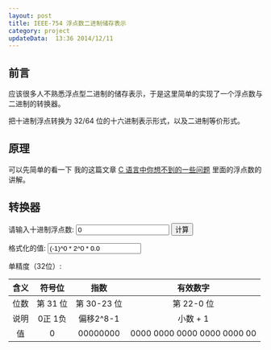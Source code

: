 ```yaml
---
layout: post
title: IEEE-754 浮点数二进制储存表示
category: project
updateData:  13:36 2014/12/11
---
```



## 前言

应该很多人不熟悉浮点型二进制的储存表示，于是这里简单的实现了一个浮点数与二进制的转换器。   

把十进制浮点转换为 32/64 位的十六进制表示形式，以及二进制等价形式。  


## 原理

可以先简单的看一下 我的这篇文章 [C 语言中你想不到的一些问题][c-base-float-number] 里面的浮点数的讲解。  


## 转换器


请输入十进制浮点数: <input type="text" id="input_number"  value="0">     <input type="button" value="计算" onclick="compute()">


格式化的值: <input type="text" id="decimal-format-number" value="(-1)^0 * 2^0 * 0.0">     


<span class="red">单精度（32位）</span>:  


| 含义 | 符号位   |  指数       |  有效数字                     |
|:----:|:--------:|:-----------:|:-----------------------------:|
| 位数 | 第 31 位 | 第 30-23 位 | 第 22-0 位                    |
| 说明 | 0正  1负 |  偏移2\^8-1  |   小数 + 1                   |
| 值   | 0        |  00000000   |   0000 0000 0000 0000 0000 00 |


<script>
function Convert2Bin(outstring, statstring, signBit, power, rounding)
{
  output = new String()                 //Output

  var binexpnt, index1, index2, cnst, bias, lastbit, rounded, index3, binexpnt2
  var moreBits

  cnst = 2102   // 1 (carry bit) + 1023 + 1 + 1022 + 53 + 2 (round bits)
  bias = 1024

  //init
  for (index1 = 0; index1 < this.Size; index1++)  this.Result[index1] = 0

  with (Math)
  {
    //sign bit
    this.Result[0] = signBit

    //obtain exponent value
    index1 = 0

    if (this.Size == 32) index2 = 9
    else index2 = 12

    if (rounding && (statstring == "normal"))
    {
      //find most significant bit of significand
      while ((index1 < cnst) && (this.BinVal[index1] != 1)) index1++

      binexpnt = bias - index1

      //regular normalized numbers
      if (binexpnt >= this.MinExp)
      {
        //the value is shifted until the most
        index1++    //significant 1 is to the left of the binary
        //point and that bit is implicit in the encoding
      }//if normalized numbers

      //support for zero and denormalized numbers
      //exponent underflow for this precision
      else
      {
        binexpnt = this.MinExp - 1
        index1 = bias - binexpnt
      }//if zero or denormalized (else section)


      //use round to nearest value mode

      //compute least significant (low-order) bit of significand
      lastbit = this.Size - 1 - index2 + index1

      //the bits folllowing the low-order bit have a value of (at least) 1/2
      if (this.BinVal[lastbit + 1] == 1)
      {
        rounded = 0

        //odd low-order bit
        if (this.BinVal[lastbit] == 1)
        {
          //exactly 1/2 the way between odd and even rounds up to the even,
          //so the rest of the bits don't need to be checked to see if the value
          //is more than 1/2 since the round up to the even number will occur
          //anyway due to the 1/2
          rounded = 1
        }//if odd low-order bit

        //even low-order bit
        else  //this.BinVal[lastbit] == 0
        {
          //exactly 1/2 the way between even and odd rounds down to the even,
          //so the rest of the bits need to be checked to see if the value
          //is more than 1/2 in order to round up to the odd number
          index3 = lastbit + 2
          while ((rounded == 0) && (index3 < cnst))
          {
            rounded = this.BinVal[index3]
            index3++
          }//while checking for more than 1/2

        }//if even low-order bit (else section)

        //do rounding "additions"
        index3 = lastbit
        while ((rounded == 1) && (index3 >= 0))
        {
          // 0 + 1 -> 1 result with 0 carry
          if (this.BinVal[index3] == 0)
          {
            // 1 result
            this.BinVal[index3] = 1

            // 0 carry
            rounded = 0

          }//if bit is a 0

          // 1 + 1 -> 0 result with 1 carry
          else  //this.BinVal[index3] == 1
          {
            // 0 result
            this.BinVal[index3] = 0

            // 1 carry
//          rounded = 1
          }//if bit is a 1 (else section)

          index3--
        }//while "adding" carries from right to left in bits

      }//if at least 1/2

      //obtain exponent value
      index1 = index1 - 2
      if (index1 < 0) index1 = 0

    }//if rounding

    //find most significant bit of significand
    while ((index1 < cnst) && (this.BinVal[index1] != 1)) index1++

    binexpnt2 = bias - index1

    if (statstring == "normal")
    {
      binexpnt = binexpnt2

      //regular normalized numbers
      if ((binexpnt >= this.MinExp) && (binexpnt <= this.MaxExp))
      {
                                //the value is shifted until the most
        index1++                //significant 1 is to the left of the binary
                                //point and that bit is implicit in the encoding
      }//if normalized numbers

      //support for zero and denormalized numbers
      //exponent underflow for this precision
      else if (binexpnt < this.MinExp)
      {
        if (binexpnt2 == bias - cnst)
          //value is truely zero
          this.StatCond = "normal"
        else if (binexpnt2 < this.MinUnnormExp)
          this.StatCond = "underflow"
        else
          this.StatCond = "denormalized"

        binexpnt = this.MinExp - 1
        index1 = bias - binexpnt
      }//if zero or denormalized (else if section)
    }

    else //already special values
    {
      binexpnt = power
      index1 = bias - binexpnt

      if (binexpnt > this.MaxExp)
        binexpnt = this.MaxExp + 1

      else if (binexpnt < this.MinExp)
        binexpnt = this.MinExp - 1

    }//if already special (else section)

    //copy the result
    while ((index2 < this.Size) && (index1 < cnst))
    {
      this.Result[index2] = this.BinVal[index1]
      index2++
      index1++
    }//while

    //max exponent for this precision
    if ((binexpnt > this.MaxExp) || (statstring != "normal"))
    {
      //overflow of this precision, set infinity
      if (statstring == "normal")
      {
        binexpnt = this.MaxExp + 1
        this.StatCond = "overflow"
        this.DispStr = "Infinity"

        if (this.Result[0] == 1)
          this.DispStr = "-" + this.DispStr

        if (this.Size == 32) index2 = 9
        else index2 = 12

        //zero the significand
        while (index2 < this.Size)
        {
          this.Result[index2] = 0
          index2++
        }//while

      }//if overflowed

      else //already special values
      {
        this.StatCond = statstring
        this.DispStr = outstring
      }//if already special (else section)

    }//if max exponent

    //convert exponent value to binary representation
    if (this.Size == 32) index1 = 8
    else index1 = 11
    this.BinaryPower = binexpnt
    binexpnt += this.ExpBias    //bias
    while ((binexpnt / 2) != 0)
    {
      this.Result[index1] = binexpnt % 2
      if (binexpnt % 2 == 0) binexpnt = binexpnt / 2
        else binexpnt = binexpnt / 2 - 0.5
      index1 -= 1
    }

    //output binary result
    output = ""
    for (index1 = 0; index1 < this.Size; index1++)
      output = output + this.Result[index1]
    return output

  }//with Math
}

function Dec2Bin(input)
{
  var value, intpart, decpart, binexpnt, index1, cnst, bias

  cnst = 2102   // 1 (carry bit) + 1023 + 1 + 1022 + 53 + 2 (round bits)
  bias = 1024

  //init
  for (index1 = 0; index1 < cnst; index1++)  this.BinVal[index1] = 0

  with (Math)
  {
    input = Canonical(input)

    //sign bit
    if (input.charAt(0) == "-")
      this.Result[0] = 1
    else
      this.Result[0] = 0

    //if value magnitude greater than 1.7976931348623157E+308, set infinity
    input = OvfCheck(input)

    if (input.indexOf("Infinity") != -1)
    {
      binexpnt = this.MaxExp + 1
      this.StatCond64 = "overflow"
      this.DispStr = input

    }//if greater than 1.7976931348623157E+308

    //Value magnitude is not greater than 1.7976931348623157E+308
    else
    {

      //if value magnitude less than 2.4703282292062328E-324, set "underflow".
      this.StatCond64 = UndfCheck(input)

      if (this.StatCond64 == "underflow")
      {
        binexpnt = this.MinExp - 1

      }//if less than 2.4703282292062328E-324

      //Value magnitude is not less than 2.4703282292062328E-324
      else
      {

        //convert 'input' from string to numeric
        input = input * 1.0

        //convert and seperate input to integer and decimal parts
        value = abs(input)
        intpart = floor(value)
        decpart = value - intpart

        //convert integer part
        index1 = bias
        while (((intpart / 2) != 0) && (index1 >= 0))
        {
          this.BinVal[index1] = intpart % 2
          if (intpart % 2 == 0) intpart = intpart / 2
            else intpart = intpart / 2 - 0.5
          index1 -= 1
        }

        //convert decimal part
        index1 = bias + 1
        while ((decpart > 0) && (index1 < cnst))
        {
          decpart *= 2
          if (decpart >= 1)
            {this.BinVal[index1] = 1; decpart --; index1++}
          else {this.BinVal[index1] = 0; index1++}
        }

        //obtain exponent value
        index1 = 0

        //find most significant bit of significand
        while ((index1 < cnst) && (this.BinVal[index1] != 1)) index1++

        binexpnt = bias - index1

        //support for zero and denormalized numbers
        //exponent underflow for this precision
        if (binexpnt < this.MinExp)
        {
          binexpnt = this.MinExp - 1

        }//if zero or denormalized

      }//if not less than 2.4703282292062328E-324 (else section)

    }//if not greater than 1.7976931348623157E+308 (else section)

    //output exponent value
    this.BinaryPower = binexpnt

  }//with Math
}

function Canonical(input)
{
  output = new String()
  numerals = new String()
  expstr = new String()
  signstr = new String()
  expsignstr = new String()
  expstrtmp = new String()

  var locE, stop, expnum, locDPact, locDP, start, MSDfound, index, expdelta
  var expstart, expprecision

  numerals = "0123456789";

  expprecision = 5

  input = input.toUpperCase()

  locE = input.indexOf("E");
  if (locE != -1)
  {
    stop = locE
    expstr = input.substring(locE + 1, input.length)
    expnum = expstr * 1
  }
  else
  {
    stop = input.length
    expnum = 0
  }

  locDPact = input.indexOf(".");
  if (locDPact != -1)
    locDP = locDPact
  else
    locDP = stop

  start = 0
  if (input.charAt(start) == "-")
  {
    start++
    signstr = "-"
  }
  else if (input.charAt(start) == "+")
  {
    start++
    signstr = "+"
  }
  else
    signstr = "+"

  MSDfound = false
  while ((start < stop) && !MSDfound)
  {
    index = 1
    while (index < numerals.length)
    {
      if (input.charAt(start) == numerals.charAt(index))
      {
        MSDfound = true
        break
      }
      index++
    }
    start++
  }
  start--

  if (MSDfound)
  {
    expdelta = locDP - start
    if (expdelta > 0)
      expdelta = expdelta - 1

    expnum = expnum + expdelta
  }
  else  //No significant digits found, value is zero
    expnum = 0

  expstrtmp = "" + expnum

  expstart = 0
  if (expstrtmp.charAt(expstart) == "-")
  {
    expstart++
    expsignstr = "-"
  }
  else
    expsignstr = "+"

  expstr = "E" + expsignstr

  index = 0
  while (index < expprecision - expstrtmp.length + expstart)
  {
    expstr += "0"
    index++
  }

  expstr += expstrtmp.substring(expstart, expstrtmp.length)

  output = signstr

  if (locDPact == start + 1)
  {
    output += input.substring(start, stop)
  }
  else if (stop == start + 1)
  {
    output += input.substring(start, stop)
    output += "."
  }
  else if (locDPact < start)
  {
    output += input.substring(start, start + 1)
    output += "."
    output += input.substring(start + 1, stop)
  }
  else if (locDPact != -1)
  {
    output += input.substring(start, start + 1)
    output += "."
    output += input.substring(start + 1, locDPact)
    output += input.substring(locDPact + 1, stop)
  }
  else
  {
    output += input.substring(start, stop)
    output += "."
  }

  output += expstr

  return output;
}

function MostSigOrder(input)
{
  output = new String()
  expstr = new String()

  var expprecision, expbias, stop, expnum, index

  expprecision = 5
  expbias = 50000

  stop = input.indexOf("E");

  output = input.substring(stop + 1, input.length)
  expnum = output * 1
  expnum += expbias

  expstr = "" + expnum

  output = expstr

  index = 0
  while (index < expprecision - expstr.length)
  {
    output = "0" + output
    index++
  }

  output += input.substring(1, 2)
  output += input.substring(3, stop)

  return output;
}

function A_gt_B(A, B)
{
  numerals = new String()

  var greater, stop, index, Adigit, Bdigit

  numerals = "0123456789";

  greater = false

  if (A.length > B.length)
    stop = A.length
  else
    stop = B.length

  index = 0
  while (index < stop)
  {
    if (index < A.length)
      Adigit = numerals.indexOf(A.charAt(index))
    else
      Adigit = 0

    if (index < B.length)
      Bdigit = numerals.indexOf(B.charAt(index))
    else
      Bdigit = 0

    if (Adigit < Bdigit)
      break
    else if (Adigit > Bdigit)
    {
      greater = true
      break
    }

    index++
  }//end while

  return greater;
}

function OvfCheck(input)
{
  output = new String()

  //Is value magnitude greater than +1.7976931348623157E+00308
  if (A_gt_B(MostSigOrder(input), "5030817976931348623157"))
  {
    output = "Infinity"
    if (input.charAt(0) == "-")
      output = "-" + output
  }
  else
    output = input

  return output;
}

function UndfCheck(input)
{
  output = new String()

  //Is value magnitude less than +2.4703282292062328E-00324
  if (A_gt_B("4967624703282292062328", MostSigOrder(input)))
    output = "underflow"
  else
    output = "normal"

  return output;
}

function RemoveBlanks(input)
{
  output = new String()

  var start, stop

  start = 0
  while ((input.charAt(start) == " ") && (start < input.length))
    start++

  stop = input.length - 1
  while ((input.charAt(stop) == " ") && (stop >= 0))
    stop--

  output = input.substring(start, stop + 1)

  return output
}

function Convert2Hex()
{
  output = new String()
  numerals = new String()

  var temp, index, i

  numerals = "0123456789ABCDEF"

  with (Math)
  {
    //convert binary result to hex and output
    for (index = 0; index < this.Size; index +=4)
    {
      temp = 0
      for (i = 0; i < 4; i++)
        temp += pow(2, 3 - i)*this.Result[index + i]

      output = output + numerals.charAt(temp)
    }
  }
  return output
}

function numStrClipOff(input, precision)
{
  result = new String()
  numerals = new String()
  tempstr = new String()
  expstr = new String()
  signstr = new String()

  var locE, stop, expnum, locDP, start, MSD, MSDfound, index, expdelta, digits
  var number

  numerals = "0123456789";

  tempstr = input.toUpperCase()

  locE = tempstr.indexOf("E");
  if (locE != -1)
  {
    stop = locE
    expstr = input.substring(locE + 1, input.length)
    expnum = expstr * 1
  }
  else
  {
    stop = input.length
    expnum = 0
  }

  if (input.indexOf(".") == -1)
  {
    tempstr = input.substring(0, stop)
    tempstr += "."
    if (input.length != stop)
      tempstr += input.substring(locE, input.length)

    input = tempstr

    locE = locE + 1
    stop = stop + 1
  }

  locDP = input.indexOf(".");

  start = 0
  if (input.charAt(start) == "-")
  {
    start++
    signstr = "-"
  }
  else
    signstr = ""

  MSD = start
  MSDfound = false
  while ((MSD < stop) && !MSDfound)
  {
    index = 1
    while (index < numerals.length)
    {
      if (input.charAt(MSD) == numerals.charAt(index))
      {
        MSDfound = true
        break
      }
      index++
    }
    MSD++
  }
  MSD--

  if (MSDfound)
  {
    expdelta = locDP - MSD
    if (expdelta > 0)
      expdelta = expdelta - 1

    expnum = expnum + expdelta

    expstr = "e" + expnum
  }
  else  //No significant digits found, value is zero
    MSD = start

  digits = stop - MSD

  tempstr = input.substring(MSD, stop)

  if (tempstr.indexOf(".") != -1)
    digits = digits - 1

  number = digits
  if (precision < digits)
    number = precision

  tempstr = input.substring(MSD, MSD + number + 1)

  if ( (MSD != start) || (tempstr.indexOf(".") == -1) )
  {
    result = signstr
    result += input.substring(MSD, MSD + 1)
    result += "."
    result += input.substring(MSD + 1, MSD + number)

    while (digits < precision)
    {
      result += "0"
      digits += 1
    }

    result += expstr
  }
  else
  {
    result = input.substring(0, start + number + 1)

    while (digits < precision)
    {
      result += "0"
      digits += 1
    }

    if (input.length != stop)
      result += input.substring(locE, input.length)
  }

  return result;
}

function numCutOff(input, precision)
{
  result = new String()
  tempstr = new String()

  var temp = input;
  if(temp < 1)
    temp += 1;

  tempstr = "" + temp;

  tempstr = numStrClipOff(tempstr, precision);

  if(temp == input)
    result = tempstr.substring(0, 1);
  else
    result = "0";

  result += tempstr.substring(1, tempstr.length);

  return result;
}

function Convert2Dec()
{
  output = new String()

  var s, i, dp, val, hid, temp, decValue, power

  with (Math)
  {
  if (this.Size == 32) s = 9
  else s = 12

  if ((this.BinaryPower < this.MinExp) || (this.BinaryPower > this.MaxExp))
  {
    dp = 0
    val = 0
  }
  else
  {
    dp = - 1
    val = 1
  }

  for (i = s; i < this.Size; i++)
    val += parseInt(this.Result[i])*pow(2, dp + s - i)

  decValue = val * pow(2, this.BinaryPower)

  if (this.Size == 32)
  {
    s = 8
    if (val > 0)
    {
      power = floor( log(decValue) / LN10 )
      decValue += 0.5 * pow(10, power - s + 1)
      val += 5E-8
    }
  }
  else s = 17

  if (this.Result[0] == 1) decValue = - decValue

  //the system refuses to display negative "0"s with a minus sign
  this.DecValue = "" + decValue
  if ((this.DecValue == "0") && (this.Result[0] == 1))
    this.DecValue = "-" + this.DecValue

  this.DecValue = numStrClipOff(this.DecValue, s)

  output = numCutOff(val, s)

  }
  return output
}

//object construction function
function ieee (Size){

  this.Size = Size
  this.BinaryPower = 0
  this.DecValue = ""
  this.DispStr = ""
  this.Convert2Bin = Convert2Bin   //convert input to bin.
  this.Convert2Hex = Convert2Hex   //convert bin. to hex.
  this.Convert2Dec = Convert2Dec   //convert bin. significand to dec.
  this.Dec2Bin = Dec2Bin           //convert dec. to bin.
  this.StatCond = "normal"
  this.StatCond64 = "normal"
  this.BinString = ""
  // 1 (carry bit) + 1023 + 1 + 1022 + 53 + 2 (round bits)
  this.BinVal = new Array(2102)    //Binary Representation
  if (Size == 32){
    this.ExpBias = 127
    this.MaxExp = 127
    this.MinExp = -126
    this.MinUnnormExp = -149
    this.Result = new Array(32)
  }
  else if (Size == 64){
    this.ExpBias = 1023
    this.MaxExp = 1023
    this.MinExp = -1022
    this.MinUnnormExp = -1074
    this.Result = new Array(64)
  }

}

function formatOutput(val){
    val = val || "";
    var ret = "";
    var len = val.length;
    for(var i=0;i<len;i++){
        ret += val[i];
        if(i % 4 == 3){
            ret += " ";
        }
    }
    return ret;
}

function binToDem(val){
    val = val || "";
    var ret = 0;
    var len = val.length;
    for(var i=0;i<len;i++){
        ret = ret * 2 +  parseInt(val[i]);
    }
    return ret - 127;
}

function compute(){
    var value = jQuery("#input_number").val();
    
    var ieee64 = new ieee(64);
    ieee64.Dec2Bin(value);
    ieee64.BinString = ieee64.Convert2Bin(ieee64.DispStr, ieee64.StatCond64, ieee64.Result[0], ieee64.BinaryPower, false);

    var ieee32 = new ieee(32);
    var cnst = 2102; // 1 (carry bit) + 1023 + 1 + 1022 + 53 + 2 (round bits)
    for (var index1 = 0; index1 < cnst; index1++){
        ieee32.BinVal[index1] = ieee64.BinVal[index1]
    }
    
    ieee32.BinString = ieee32.Convert2Bin(ieee64.DispStr, ieee64.StatCond64, ieee64.Result[0], ieee64.BinaryPower, false)
    var sign = ieee32.BinString.substring(0, 1)
    var exp = ieee32.BinString.substring(1, 9)
    var frac = ieee32.BinString.substring(9, 32)
  
    var $tr = jQuery("table tr:eq(3) td");
    var $sign = $tr[1];
    var $exp = $tr[2];
    var $frac = $tr[3];
    
    $sign.html(formatOutput(sign));
    $exp.html(formatOutput(exp));
    $frac.html(formatOutput(frac));
    
    var $format = jQuery("#decimal-format-number");

    var formatNumber = "";
    //(-1)^0 * 2^0 * 0.0
    
    formatNumber += " (-1)^" + $sign;
    
    var expDem = binToDem(exp);
    formatNumber += " 2^" + expDem;
    
    if ((ieee32.BinaryPower < ieee32.MinExp) || (ieee32.BinaryPower > ieee32.MaxExp)){
        formatNumber += " " + ieee32.BinString.substring(9, 10) + "." + ieee32.BinString.substring(10, 32);
    }else{
        formatNumber += "1." + ieee32.BinString.substring(9, 32);
    }
    
    $format.val(formatNumber);
}
</script>



[c-base-float-number]: http://github.tiankonguse.com/blog/2014/12/05/c-base/#content-h2-浮点数
